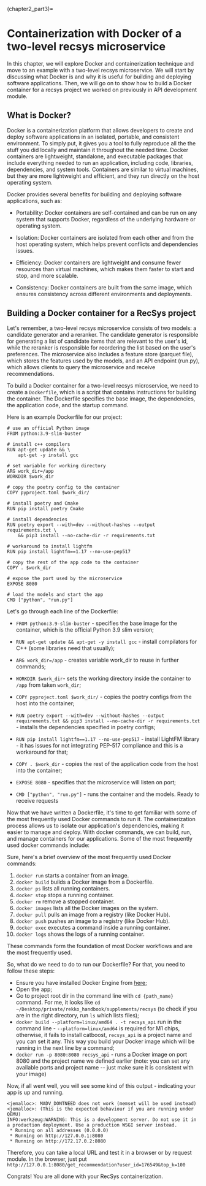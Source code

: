 (chapter2_part3)=

# Containerization with Docker of a two-level recsys microservice
In this chapter, we will explore Docker and containerization technique and move to an example with 
a two-level recsys microservice. We will start by discussing what Docker is and why it is useful
for building and deploying software applications. Then, we will go on to show how to build a
 Docker container for a recsys project we worked on previously in API development module.

## What is Docker?
Docker is a containerization platform that allows developers to create and deploy software
applications in an isolated, portable, and consistent environment. To simply put, it gives
you a tool to fully reproduce all the the stuff you did locally and maintain it throughout
the needed time. Docker containers are lightweight, standalone, and executable packages
that include everything needed to run an application, including code, libraries, dependencies,
and system tools. Containers are similar to virtual machines, but they are more lightweight
and efficient, and they run directly on the host operating system. 

Docker provides several benefits for building and deploying software applications, such as:
- Portability: Docker containers are self-contained and can be run on any system that supports 
Docker, regardless of the underlying hardware or operating system.

- Isolation: Docker containers are isolated from each other and from the host operating system,
which helps prevent conflicts and dependencies issues.

- Efficiency: Docker containers are lightweight and consume fewer resources than virtual machines,
which makes them faster to start and stop, and more scalable.

- Consistency: Docker containers are built from the same image, which ensures consistency across
different environments and deployments.

## Building a Docker container for a RecSys project
Let's remember, a two-level recsys microservice consists of two models: a candidate generator
and a reranker. The candidate generator is responsible for generating a list of candidate items
that are relevant to the user's id, while the reranker is responsible for reordering the list based
on the user's preferences. The microservice also includes a feature store (parquet file), which stores
the features used by the models, and an API endpoint (run.py), which allows clients to query
the microservice and receive recommendations.

To build a Docker container for a two-level recsys microservice, we need to create a `Dockerfile`,
which is a script that contains instructions for building the container. The Dockerfile specifies
the base image, the dependencies, the application code, and the startup command.

Here is an example Dockerfile for our project:
```
# use an official Python image
FROM python:3.9-slim-buster

# install c++ compilers
RUN apt-get update && \
    apt-get -y install gcc

# set variable for working directory
ARG work_dir=/app
WORKDIR $work_dir

# copy the poetry config to the container
COPY pyproject.toml $work_dir/

# install poetry and Cmake
RUN pip install poetry Cmake

# install dependencies
RUN poetry export --with=dev --without-hashes --output requirements.txt \
    && pip3 install --no-cache-dir -r requirements.txt

# workaround to install lightfm
RUN pip install lightfm==1.17 --no-use-pep517

# copy the rest of the app code to the container
COPY . $work_dir

# expose the port used by the microservice
EXPOSE 8080

# load the models and start the app
CMD ["python", "run.py"]
```

Let's go through each line of the Dockerfile:

- `FROM python:3.9-slim-buster` - specifies the base image for the container, which is the official Python 3.9 slim version;

- `RUN apt-get update && apt-get -y install gcc` - install compilators for C++ (some libraries need that usually);

- `ARG work_dir=/app` - creates variable work_dir to reuse in further commands;

- `WORKDIR $work_dir`- sets the working directory inside the container to `/app` from taken `work_dir`;

- `COPY pyproject.toml $work_dir/` - copies the poetry configs from the host into the container;

- `RUN poetry export --with=dev --without-hashes --output requirements.txt && pip3 install --no-cache-dir -r requirements.txt` - installs the dependencies specified in poetry configs;

- `RUN pip install lightfm==1.17 --no-use-pep517` - install LightFM library - it has issues for not integrating PEP-517 compliance and this
is a workaround for that;

- `COPY . $work_dir` - copies the rest of the application code from the host into the container;

- `EXPOSE 8080` - specifies that the microservice will listen on port;

- `CMD ["python", "run.py"]` - runs the container and the models. Ready to receive requests

Now that we have written a Dockerfile, it's time to get familiar with some of the most frequently
used Docker commands to run it. The containerization process allows us to isolate our application's
dependencies, making it easier to manage and deploy. With docker commands, we can build, run,
and manage containers for our applications. Some of the most frequently used docker commands include:

Sure, here's a brief overview of the most frequently used Docker commands:
1. `docker run` starts a container from an image.
2. `docker build` builds a Docker image from a Dockerfile.
3. `docker ps` lists all running containers.
4. `docker stop` stops a running container.
5. `docker rm` remove a stopped container.
6. `docker images` lists all the Docker images on the system.
7. `docker pull` pulls an image from a registry (like Docker Hub).
8. `docker push` pushes an image to a registry (like Docker Hub).
9. `docker exec` executes a command inside a running container.
10. `docker logs` shows the logs of a running container.

These commands form the foundation of most Docker workflows and are the most frequently used.

So, what do we need to do to run our Dockerfile? For that, you need to follow these steps:

- Ensure you have installed Docker Engine from [here](https://docs.docker.com/engine/install/);
- Open the app;
- Go to project root dir in the command line with `cd {path_name}` command. For me, it looks like `cd ~/Desktop/private/rekko_handbook/supplements/recsys` (to check if you are in the right directory, run `ls` which lists files);
- `docker build --platform=linux/amd64 . -t recsys_api` run in the command line - `--platform=linux/amd64` is required for M1 chips,
otherwise, it fails to install catboost, `recsys_api` is a project name and you can set it any. This way you build 
your Docker image which will be running in the next line by a command;
- `docker run -p 8080:8080 recsys_api` - runs a Docker image on port 8080 and the project name we defined earlier
(note: you can set any available ports and project name -- just make sure it is consistent with your image)

Now, if all went well, you will see some kind of this output - indicating your app is up and running.
```
<jemalloc>: MADV_DONTNEED does not work (memset will be used instead)
<jemalloc>: (This is the expected behaviour if you are running under QEMU)
INFO:werkzeug:WARNING: This is a development server. Do not use it in a production deployment. Use a production WSGI server instead.
 * Running on all addresses (0.0.0.0)
 * Running on http://127.0.0.1:8080
 * Running on http://172.17.0.2:8080
```
Therefore, you can take a local URL and test it in a browser or by request module. In the browser, just put `http://127.0.0.1:8080/get_recommendation?user_id=176549&top_k=100`

Congrats! You are all done with your RecSys containerization.